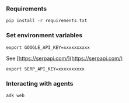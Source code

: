 ### Requirements
```
pip install -r requirements.txt
```
### Set environment variables
```
export GOOGLE_API_KEY=xxxxxxxxxx
```
See [https://serpapi.com/](https://serpapi.com/)
```
export SERP_API_KEY=xxxxxxxxxx
```
### Interacting with agents
```
adk web
```
